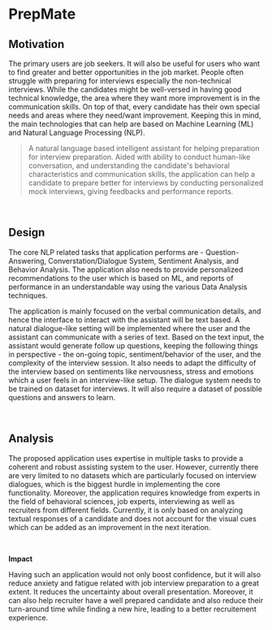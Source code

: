 # **PrepMate**

## **Motivation**

The primary users are job seekers. It will also be useful for users who want to find greater and better opportunities in the job market. People often struggle with preparing for interviews especially the non-technical interviews. While the candidates might be well-versed in having good technical knowledge, the area where they want more improvement is in the communication skills. On top of that, every candidate has their own special needs and areas where they need/want improvement. Keeping this in mind, the main technologies that can help are based on Machine Learning (ML) and Natural Language Processing (NLP).

> A natural language based intelligent assistant for helping preparation for interview preparation. Aided with ability to conduct human-like conversation, and understanding the candidate's behavioral characteristics and communication skills, the application can help a candidate to prepare better for interviews by conducting personalized mock interviews, giving feedbacks and performance reports.

<br>

## **Design**

The core NLP related tasks that application performs are - Question-Answering, Converstation/Dialogue System, Sentiment Analysis, and Behavior Analysis. The application also needs to provide personalized recommendations to the user which is based on ML, and reports of performance in an understandable way using the various Data Analysis techniques.

The application is mainly focused on the verbal communication details, and hence the interface to interact with the assistant will be text based. A natural dialogue-like setting will be implemented where the user and the assistant can communicate with a series of text. Based on the text input, the assistant would generate follow up questions, keeping the following things in perspective - the on-going topic, sentiment/behavior of the user, and the complexity of the interview session. It also needs to adapt the difficulty of the interview based on sentiments like nervousness, stress and emotions which a user feels in an interview-like setup. The dialogue system needs to be trained on dataset for interviews. It will also require a dataset of possible questions and answers to learn.

<br>

## **Analysis**

The proposed application uses expertise in multiple tasks to provide a coherent and robust assisting system to the user. However, currently there are very limited to no datasets which are particularly focused on interview dialogues, which is the biggest hurdle in implementing the core functionality. Moreover, the application requires knowledge from experts in the field of behavioral sciences, job experts, interviewing as well as recruiters from different fields. Currently, it is only based on analyzing textual responses of a candidate and does not account for the visual cues which can be added as an improvement in the next iteration.

<br>

**Impact**

Having such an application would not only boost confidence, but it will also reduce anxiety and fatigue related with job interview preparation to a great extent. It reduces the uncertainty about overall presentation. Moreover, it can also help recruiter have a well prepared candidate and also reduce their turn-around time while finding a new hire, leading to a better recruitement experience.
